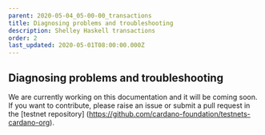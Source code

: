 ```yaml
---
parent: 2020-05-04_05-00-00_transactions
title: Diagnosing problems and troubleshooting
description: Shelley Haskell transactions
order: 2
last_updated: 2020-05-01T08:00:00.000Z
---
```

## Diagnosing problems and troubleshooting

We are currently working on this documentation and it will be coming soon. If you want to contribute, please raise an issue or submit a pull request in the [testnet repository] (https://github.com/cardano-foundation/testnets-cardano-org).
